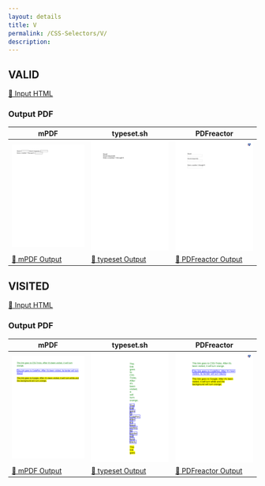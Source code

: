 ```yaml
---
layout: details
title: V
permalink: /CSS-Selectors/V/
description: 
---
```




## VALID

[📄 Input HTML](/html/CSS%20Selectors/V/valid.html)

### Output PDF

| mPDF | typeset.sh | PDFreactor |
|---------|---------|---------|
| ![mPDF Preview](mpdf__html_CSS_Selectors_V_valid.html.png) | ![typeset Preview](typeset__html_CSS_Selectors_V_valid.html.png) | ![PDFreactor Preview](pdfreactor__html_CSS_Selectors_V_valid.html.png) |
| [📕 mPDF Output](mpdf__html_CSS_Selectors_V_valid.html.pdf) | [📕 typeset Output](typeset__html_CSS_Selectors_V_valid.html.pdf) | [📕 PDFreactor Output](pdfreactor__html_CSS_Selectors_V_valid.html.pdf) |

## VISITED

[📄 Input HTML](/html/CSS%20Selectors/V/visited.html)

### Output PDF

| mPDF | typeset.sh | PDFreactor |
|---------|---------|---------|
| ![mPDF Preview](mpdf__html_CSS_Selectors_V_visited.html.png) | ![typeset Preview](typeset__html_CSS_Selectors_V_visited.html.png) | ![PDFreactor Preview](pdfreactor__html_CSS_Selectors_V_visited.html.png) |
| [📕 mPDF Output](mpdf__html_CSS_Selectors_V_visited.html.pdf) | [📕 typeset Output](typeset__html_CSS_Selectors_V_visited.html.pdf) | [📕 PDFreactor Output](pdfreactor__html_CSS_Selectors_V_visited.html.pdf) |


